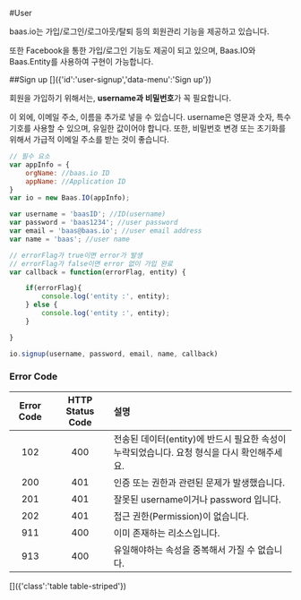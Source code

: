 #User
[]({'id':'user','data-menu':'User'})

baas.io는 가입/로그인/로그아웃/탈퇴 등의 회원관리 기능을 제공하고 있습니다.

또한 Facebook을 통한 가입/로그인 기능도 제공이 되고 있으며, Baas.IO와 Baas.Entity를 사용하여 구현이 가능합니다.

##Sign up
[]({'id':'user-signup','data-menu':'Sign up'})

회원을 가입하기 위해서는, **username과 비밀번호**가 꼭 필요합니다.

이 외에, 이메일 주소, 이름을 추가로 넣을 수 있습니다.
username은 영문과 숫자, 특수기호를 사용할 수 있으며, 유일한 값이어야 합니다.
또한, 비밀번호 변경 또는 초기화를 위해서 가급적 이메일 주소를 받는 것이 좋습니다.

```javascript
// 필수 요소
var appInfo = {
    orgName: //baas.io ID
    appName: //Application ID
}
var io = new Baas.IO(appInfo);

var username = 'baasID'; //ID(username)
var password = 'baas1234'; //user password
var email = 'baas@baas.io'; //user email address
var name = 'baas'; //user name

// errorFlag가 true이면 error가 발생
// errorFlag가 false이면 error 없이 가입 완료
var callback = function(errorFlag, entity) {

    if(errorFlag){
        console.log('entity :', entity);
    } else {
        console.log('entity :', entity);
    }

}

io.signup(username, password, email, name, callback)
```

### Error Code

|Error Code | HTTP Status Code | 설명 |
|:---------:|:----------------:|:----|
|102|400|전송된 데이터(entity)에 반드시 필요한 속성이 누락되었습니다. 요청 형식을 다시 확인해주세요.|
|200|401|인증 또는 권한과 관련된 문제가 발생했습니다.|
|201|401|잘못된 username이거나 password 입니다.|
|202|401|접근 권한(Permission)이 없습니다.|
|911|400|이미 존재하는 리소스입니다.|
|913|400|유일해야하는 속성을 중복해서 가질 수 없습니다.|

[]({'class':'table table-striped'})
